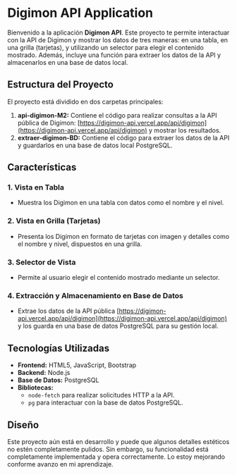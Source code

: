 # Digimon API Application

Bienvenido a la aplicación **Digimon API**. Este proyecto te permite interactuar con la API de Digimon y mostrar los datos de tres maneras: en una tabla, en una grilla (tarjetas), y utilizando un selector para elegir el contenido mostrado. Además, incluye una función para extraer los datos de la API y almacenarlos en una base de datos local.

## Estructura del Proyecto

El proyecto está dividido en dos carpetas principales:

1. **api-digimon-M2:** Contiene el código para realizar consultas a la API pública de Digimon: [https://digimon-api.vercel.app/api/digimon](https://digimon-api.vercel.app/api/digimon) y mostrar los resultados.
2. **extraer-digimon-BD:** Contiene el código para extraer los datos de la API y guardarlos en una base de datos local PostgreSQL.

## Características

### 1. **Vista en Tabla**
   - Muestra los Digimon en una tabla con datos como el nombre y el nivel.

### 2. **Vista en Grilla (Tarjetas)**
   - Presenta los Digimon en formato de tarjetas con imagen y detalles como el nombre y nivel, dispuestos en una grilla.

### 3. **Selector de Vista**
   - Permite al usuario elegir el contenido mostrado mediante un selector.

### 4. **Extracción y Almacenamiento en Base de Datos**
   - Extrae los datos de la API pública [https://digimon-api.vercel.app/api/digimon](https://digimon-api.vercel.app/api/digimon) y los guarda en una base de datos PostgreSQL para su gestión local.

## Tecnologías Utilizadas

- **Frontend:** HTML5, JavaScript, Bootstrap
- **Backend:** Node.js
- **Base de Datos:** PostgreSQL
- **Bibliotecas:** 
  - `node-fetch` para realizar solicitudes HTTP a la API.
  - `pg` para interactuar con la base de datos PostgreSQL.

## Diseño

Este proyecto aún está en desarrollo y puede que algunos detalles estéticos no estén completamente pulidos. Sin embargo, su funcionalidad está completamente implementada y opera correctamente. Lo estoy mejorando conforme avanzo en mi aprendizaje.
